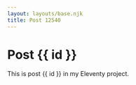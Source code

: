 ```yaml
---
layout: layouts/base.njk
title: Post 12540
---
```


# Post {{ id }}

This is post {{ id }} in my Eleventy project.
